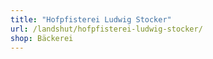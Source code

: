 ```yaml
---
title: "Hofpfisterei Ludwig Stocker"
url: /landshut/hofpfisterei-ludwig-stocker/
shop: Bäckerei
---
```

